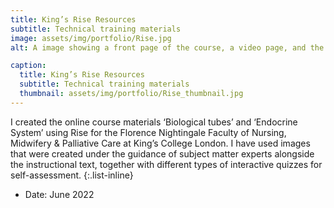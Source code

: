 ```yaml
---
title: King’s Rise Resources
subtitle: Technical training materials
image: assets/img/portfolio/Rise.jpg
alt: A image showing a front page of the course, a video page, and the page of self assessment.

caption:
  title: King’s Rise Resources
  subtitle: Technical training materials
  thumbnail: assets/img/portfolio/Rise_thumbnail.jpg
---
```

I created the online course materials ‘Biological tubes’ and ‘Endocrine System’ using Rise for the Florence Nightingale Faculty of Nursing, Midwifery & Palliative Care at King’s College London. I have used images that were created under the guidance of subject matter experts alongside the instructional text, together with different types of interactive quizzes for self-assessment.
{:.list-inline}
- Date: June 2022
